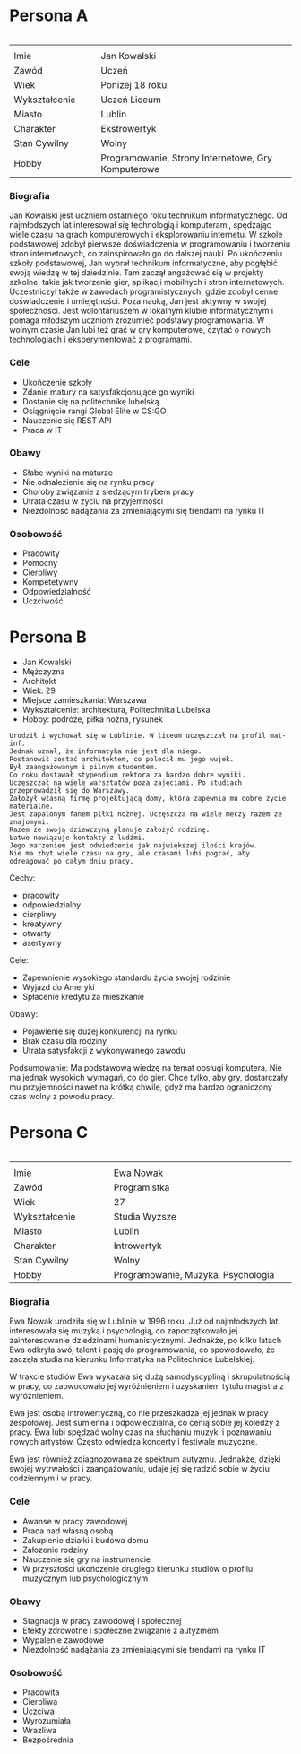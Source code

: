 # Persona A
<img src="" >
<!--
<h3> Imie         : Jan Kowalski </h3>
<h3> Zawód        : Uczeń </h3>
<h3> Wiek         : Ponizej 18 roku </h3>
<h3> Wykształcenie: Uczeń Liceum </h3>
<h3> Miast        : Lublin</h3>
<h3> Charakter    : Ekstrowertyk </h3>
<h3> Stan Cywilny : Wolny </h3>
<h3> Hobby        : Programowanie, Strony Internetowe, Gry Komputerowe </h3>
-->
<table>
  <tr> <td colspan=2> <img width=881 height=1> </td></tr>
  <tr> <td> Imie          </td> <td> Jan Kowalski </td> </tr>
  <tr> <td> Zawód         </td> <td> Uczeń </td> </tr>
  <tr> <td> Wiek          </td> <td> Ponizej 18 roku </td> </tr>
  <tr> <td> Wykształcenie </td> <td> Uczeń Liceum </td> </tr>
  <tr> <td> Miasto        </td> <td> Lublin </td> </tr>
  <tr> <td> Charakter     </td> <td> Ekstrowertyk </td> </tr>
  <tr> <td> Stan Cywilny  </td> <td> Wolny </td> </tr>
  <tr> <td> Hobby         </td> <td> Programowanie, Strony Internetowe, Gry Komputerowe</td> </tr>
</table>
<h3> Biografia </h3>
<p> Jan Kowalski jest uczniem ostatniego roku technikum informatycznego. Od najmłodszych lat interesował się technologią i komputerami, spędzając wiele czasu na grach komputerowych i eksplorowaniu internetu. W szkole podstawowej zdobył pierwsze doświadczenia w programowaniu i tworzeniu stron internetowych, co zainspirowało go do dalszej nauki. 
Po ukończeniu szkoły podstawowej, Jan wybrał technikum informatyczne, aby pogłębić swoją wiedzę w tej dziedzinie. Tam  zaczął angażować się w projekty szkolne, takie jak tworzenie gier, aplikacji mobilnych i stron internetowych. Uczestniczył także w zawodach programistycznych, gdzie zdobył cenne doświadczenie i umiejętności.
Poza nauką, Jan jest aktywny w swojej społeczności. Jest wolontariuszem w lokalnym klubie informatycznym i pomaga młodszym uczniom zrozumieć podstawy programowania. W wolnym czasie Jan lubi też grać w gry komputerowe, czytać o nowych technologiach i eksperymentować z programami.</p>

<h3> Cele </h3>

- Ukończenie szkoły
- Zdanie matury na satysfakcjonujące go wyniki
- Dostanie się na politechnikę lubelską
- Osiągnięcie rangi Global Elite w CS:GO
- Nauczenie się REST API
- Praca w IT

<h3> Obawy </h3>

- Słabe wyniki na maturze
- Nie odnalezienie się na rynku pracy
- Choroby związanie z siedzącym trybem pracy
- Utrata czasu w zyciu na przyjemności
- Niezdolność nadążania za zmieniającymi się trendami na rynku IT

<h3> Osobowość </h3>

- Pracowity
- Pomocny
- Cierpliwy
- Kompetetywny
- Odpowiedzialność
- Uczciwość

# Persona B
  - Jan Kowalski
  - Mężczyzna
  - Architekt
  - Wiek: 29
  - Miejsce zamieszkania: Warszawa
  - Wykształcenie: architektura, Politechnika Lubelska
  - Hobby: podróże, piłka nożna, rysunek
```
Urodził i wychował się w Lublinie. W liceum uczęszczał na profil mat-inf. 
Jednak uznał, że informatyka nie jest dla niego. 
Postanowił zostać architektem, co polecił mu jego wujek. 
Był zaangażowanym i pilnym studentem. 
Co roku dostawał stypendium rektora za bardzo dobre wyniki. 
Uczęszczał na wiele warsztatów poza zajęciami. Po studiach przeprowadził się do Warszawy. 
Założył własną firmę projektującą domy, która zapewnia mu dobre życie materialne. 
Jest zapalonym fanem piłki nożnej. Uczęszcza na wiele meczy razem ze znajomymi. 
Razem ze swoją dziewczyną planuje założyć rodzinę. 
Łatwo nawiązuje kontakty z ludźmi. 
Jego marzeniem jest odwiedzenie jak największej ilości krajów. 
Nie ma zbyt wiele czasu na gry, ale czasami lubi pograć, aby odreagować po całym dniu pracy.
```
Cechy:
 - pracowity
 - odpowiedzialny
 - cierpliwy
 - kreatywny
 - otwarty
 - asertywny

Cele:
 - Zapewnienie wysokiego standardu życia swojej rodzinie
 - Wyjazd do Ameryki
 - Spłacenie kredytu za mieszkanie

Obawy:
 - Pojawienie się dużej konkurencji na rynku
 - Brak czasu dla rodziny
 - Utrata satysfakcji z wykonywanego zawodu

Podsumowanie: Ma podstawową wiedzę na temat obsługi komputera. Nie ma jednak wysokich wymagań, co do gier. Chce tylko, aby gry, dostarczały mu przyjemności nawet na krótką chwilę, gdyż ma bardzo ograniczony czas wolny z powodu pracy.


# Persona C
<img src="" >
<!--
<h3> Imie         : Ewa Nowak </h3>
<h3> Zawód        : Programistka </h3>
<h3> Wiek         : 27 </h3>
<h3> Wykształcenie: Studia Wyzsze </h3>
<h3> Miast        : Lublin </h3>
<h3> Charakter    : Introwertyk </h3>
<h3> Stan Cywilny : Wolny </h3>
<h3> Hobby        : Programowanie, Muzyka, Psychologia </h3>
-->
<table>
  <tr> <td colspan=2> <img width=881 height=1> </td></tr>
  <tr> <td> Imie          </td> <td> Ewa Nowak </td> </tr>
  <tr> <td> Zawód         </td> <td> Programistka </td> </tr>
  <tr> <td> Wiek          </td> <td> 27 </td> </tr>
  <tr> <td> Wykształcenie </td> <td> Studia Wyzsze </td> </tr>
  <tr> <td> Miasto        </td> <td> Lublin </td> </tr>
  <tr> <td> Charakter     </td> <td> Introwertyk </td> </tr>
  <tr> <td> Stan Cywilny  </td> <td> Wolny </td> </tr>
  <tr> <td> Hobby         </td> <td> Programowanie, Muzyka, Psychologia </td> </tr>
</table>
<h3> Biografia </h3>
<p> Ewa Nowak urodziła się w Lublinie w 1996 roku. Już od najmłodszych lat interesowała się muzyką i psychologią, co zapoczątkowało jej zainteresowanie dziedzinami humanistycznymi. Jednakże, po kilku latach Ewa odkryła swój talent i pasję do programowania, co spowodowało, że zaczęła studia na kierunku Informatyka na Politechnice Lubelskiej.

W trakcie studiów Ewa wykazała się dużą samodyscypliną i skrupulatnością w pracy, co zaowocowało jej wyróżnieniem i uzyskaniem tytułu magistra z wyróżnieniem.

Ewa jest osobą introwertyczną, co nie przeszkadza jej jednak w pracy zespołowej. Jest sumienna i odpowiedzialna, co cenią sobie jej koledzy z pracy. Ewa lubi spędzać wolny czas na słuchaniu muzyki i poznawaniu nowych artystów. Często odwiedza koncerty i festiwale muzyczne.

Ewa jest również zdiagnozowana ze spektrum autyzmu. Jednakże, dzięki swojej wytrwałości i zaangażowaniu, udaje jej się radzić sobie w życiu codziennym i w pracy. </p>

<h3> Cele </h3>

- Awanse w pracy zawodowej
- Praca nad własną osobą
- Zakupienie działki i budowa domu
- Załozenie rodziny
- Nauczenie się gry na instrumencie
- W przyszłości ukończenie drugiego kierunku studiów o profilu muzycznym lub psychologicznym

<h3> Obawy </h3>

- Stagnacja w pracy zawodowej i społecznej
- Efekty zdrowotne i społeczne związanie z autyzmem
- Wypalenie zawodowe
- Niezdolność nadążania za zmieniającymi się trendami na rynku IT

<h3> Osobowość </h3>

- Pracowita
- Cierpliwa
- Uczciwa
- Wyrozumiała
- Wrazliwa
- Bezpośrednia
